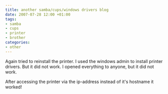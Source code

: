 ```yaml
---
title: another samba/cups/windows drivers blog
date: 2007-07-28 12:00 +01:00
tags:
- samba
- cups
- printer
- brother
categories:
- other
---
```

Again tried to reinstall the printer. I used the windows admin to install printer drivers. But it did not work. I opened everything to anyone, but it did not work.

After accessing the printer via the ip-address instead of it's hostname it worked! 
